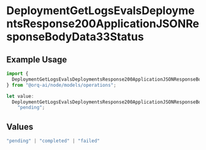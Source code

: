 # DeploymentGetLogsEvalsDeploymentsResponse200ApplicationJSONResponseBodyData33Status

## Example Usage

```typescript
import {
  DeploymentGetLogsEvalsDeploymentsResponse200ApplicationJSONResponseBodyData33Status,
} from "@orq-ai/node/models/operations";

let value:
  DeploymentGetLogsEvalsDeploymentsResponse200ApplicationJSONResponseBodyData33Status =
    "pending";
```

## Values

```typescript
"pending" | "completed" | "failed"
```